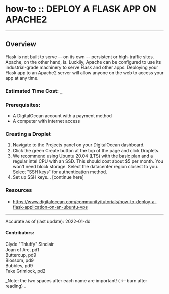 # how-to :: DEPLOY A FLASK APP ON APACHE2
---
## Overview
Flask is not built to serve -- on its own -- persistent or high-traffic sites. Apache, on the other hand, is. Luckily, Apache can be configured to use its industrial-grade machinery to serve Flask and other apps. Deploying your Flask app to an Apache2 server will allow anyone on the web to access your app at any time. 

### Estimated Time Cost: _

### Prerequisites:

- A DigitalOcean account with a payment method
- A computer with internet access

### Creating a Droplet
1. Navigate to the Projects panel on your DigitalOcean dashboard.
2. Click the green Create button at the top of the page and click Droplets.
3. We recommend using Ubuntu 20.04 (LTS) with the basic plan and a regular intel CPU with an SSD. This should cost about $5 per month. You won't need block storage. Select the datacenter region closest to you. Select "SSH keys" for authentication method.
4. Set up SSH keys... [continue here]


### Resources
* https://www.digitalocean.com/community/tutorials/how-to-deploy-a-flask-application-on-an-ubuntu-vps

---

Accurate as of (last update): 2022-01-dd

#### Contributors:  
Clyde "Thluffy" Sinclair  
Joan of Arc, pd1  
Buttercup, pd9  
Blossom, pd9  
Bubbles, pd9  
Fake Grimlock, pd2  

_Note: the two spaces after each name are important! ( <--burn after reading)  _
